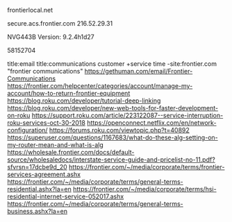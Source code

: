 frontierlocal.net

secure.acs.frontier.com
216.52.29.31	

NVG443B Version: 9.2.4h1d27

58152704

title:email title:communications customer +service time -site:frontier.com "frontier communications"
https://gethuman.com/email/Frontier-Communications
https://frontier.com/helpcenter/categories/account/manage-my-account/how-to-return-frontier-equipment
https://blog.roku.com/developer/tutorial-deep-linking
https://blog.roku.com/developer/new-web-tools-for-faster-development-on-roku
https://support.roku.com/article/223122087--service-interruption-roku-services-oct-30-2018
https://openconnect.netflix.com/en/network-configuration/
https://forums.roku.com/viewtopic.php?t=40892
https://superuser.com/questions/1167683/what-do-these-alg-setting-on-my-router-mean-and-what-is-alg
https://wholesale.frontier.com/docs/default-source/wholesaledocs/interstate-service-guide-and-pricelist-no-11.pdf?sfvrsn=17dcbe9d_20
https://frontier.com/~/media/corporate/terms/frontier-services-agreement.ashx
https://frontier.com/~/media/corporate/terms/general-terms-residential.ashx?la=en
https://frontier.com/~/media/corporate/terms/hsi-residential-internet-service-052017.ashx
https://frontier.com/~/media/corporate/terms/general-terms-business.ashx?la=en